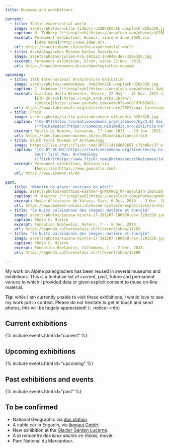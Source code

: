 ```yaml
---
title: Museums and exhibitions

current:
  - title: Säntis experiential world
    image: assets/photos/niklas-tidbury-u22BF2Kdn6k-unsplash-320x320.jpg
    caption: N. Tidbury (**[unsplash](https://unsplash.com/photos/u22BF2Kdn6k)**)
    excerpt: Permanent exhibition, Hunwil, since 6 June 2020 via
             [idee GmbH](http://www.idee.at).
    url: https://saentisbahn.ch/en/the-experiential-world
  - title: Archäologisches Museum Kanton Solothurn
    image: assets/photos/julien-n7p-191122-174840-dev-320x320.jpg
    excerpt: Permanent exhibition, Olten, since 23 Nov. 2019.
    url: https://hausdermuseen.ch/archaeologisches-museum

upcoming:
  - title: 17th International Architecture Exhibition
    image: assets/photos/canmandawe-_VwbZ3mn2Sk-unsplash-320x320.jpg
    caption: C. Mandawe (**[unsplash](https://unsplash.com/photos/_VwbZ3mn2Sk)**)
    excerpt: Giardini della Biennale, Venice, 22 May -- 21 Nov. 2021 via
             [ETH Zürich](https://vogt.arch.ethz.ch/en/)
             ([movie](https://www.youtube.com/watch?v=sC8CHTM6ZU0)).
    url: https://www.labiennale.org/en/architecture/2021/vogt-landscape-architects
  - title: Froid
    image: assets/photos/sailko-palaisderumine-wikimedia-320x320.jpg
    caption: "[CC-BY](https://creativecommons.org/licenses/by/3.0) Sailko
             (**[wikimedia](https://commons.wikimedia.org/wiki/File:Palais_de_Rumine,_cortile_e_scalinata_09.JPG)**)"
    excerpt: Palais de Rumine, Lausanne, 17 June 2021 -- 23 Jan. 2022.
    url: https://dev.lausanne-musees.ch/en_GB/exhibitions/froid
  - title: South Tyrol Museum of Archaeology
    image: https://live.staticflickr.com/3877/14164842657_c71bd6ec37_w.jpg
    caption: "[CC-BY-NC-ND](https://creativecommons.org/licenses/by-nc-nd/2.0/)
             South Tyrol Mus. Archaeology
             ([flickr](https://www.flickr.com/photos/oetzitheiceman/14164842657/))"
    excerpt: Permanent exhibition, Bolzano via
             [Geoville](https://www.geoville.com).
    url: https://www.iceman.it/en

past:
  - title: "Mémoire de glace: vestiges en péril"
    image: assets/photos/matthias-kastner-gnWXVWog_h4-unsplash-320x320.jpg
    caption: M. Kastner (**[unsplash](https://unsplash.com/photos/gnWXVWog_h4)**)
    excerpt: Musée d'histoire du Valais, Sion, 6 Oct. 2018 -- 3 Mar. 2019.
    url: https://www.musees-valais.ch/musee-histoire/expositions/archives/item/1229-memoire-de-glace-vestiges-en-peril.html
  - title: "5e Nuits valaisannes des images: matière et énergie"
    image: assets/photos/suzana-mistro-i7-181207-180958-dev-320x320.jpg
    caption: Photo S. Mistro
    excerpt: Fondation Edelweiss, Naters, 7 -- 8 Dec. 2018.
    url: https://agenda.culturevalais.ch/fr/event/show/14762
  - title: "5e Nuits valaisannes des images: matière et énergie"
    image: assets/photos/suzana-mistro-i7-181207-180958-dev-320x320.jpg
    caption: Photo S. Mistro
    excerpt: Fondation Edelweiss, Collombey, 1 -- 2 Dec. 2018.
    url: https://agenda.culturevalais.ch/fr/event/show/15208

---
```


My work on Alpine paleoglaciers has been reused in several museums and
exhibitions. This is a tentative list of current, past, future and permanent
venues to which I provided data or given explicit consent to reuse on-line
material.

**Tip:** while I am currently unable to visit these exhibitions, I would love
to see my work put in context. Please do not hesitate to get in touch and send
photos, this will be hugely appreciated!
{: .notice--info}

## Current exhibitions

{% include events.html id="current" %}

## Upcoming exhibitions

{% include events.html id="upcoming" %}

## Past exhibitions and events

{% include events.html id="past" %}

## To be confirmed

* National Geographic via [doc.station](https://www.docstation.de).
* A cable car in Engadin, via [ikonaut GmbH](https://www.ikonaut.ch).
* New exhibition at the [Glacier Garden Lucerne](https://gletschergarten.ch/en).
* *A la rencontre des lieux sacrés en Valais*, movie.
* Parc National du Mercantour.
